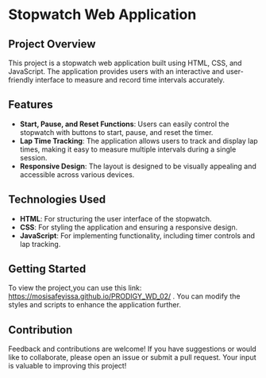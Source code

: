 # Stopwatch Web Application

## Project Overview

This project is a stopwatch web application built using HTML, CSS, and JavaScript. The application provides users with an interactive and user-friendly interface to measure and record time intervals accurately.

## Features

- **Start, Pause, and Reset Functions**: Users can easily control the stopwatch with buttons to start, pause, and reset the timer.
- **Lap Time Tracking**: The application allows users to track and display lap times, making it easy to measure multiple intervals during a single session.
- **Responsive Design**: The layout is designed to be visually appealing and accessible across various devices.

## Technologies Used

- **HTML**: For structuring the user interface of the stopwatch.
- **CSS**: For styling the application and ensuring a responsive design.
- **JavaScript**: For implementing functionality, including timer controls and lap tracking.

## Getting Started

To view the project,you can use this link: https://mosisafeyissa.github.io/PRODIGY_WD_02/ . You can modify the styles and scripts to enhance the application further.

## Contribution

Feedback and contributions are welcome! If you have suggestions or would like to collaborate, please open an issue or submit a pull request. Your input is valuable to improving this project!
